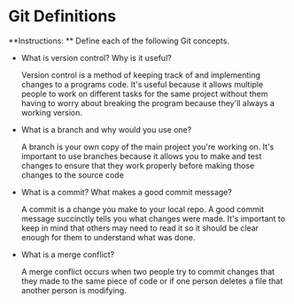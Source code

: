 # Git Definitions

**Instructions: ** Define each of the following Git concepts.

* What is version control?  Why is it useful?
  
  Version control is a method of keeping track of and implementing changes to a programs code. It's useful because it allows multiple people to work on different tasks for the same project without them having to worry about breaking the program because they'll always a working version.

* What is a branch and why would you use one?

  A branch is your own copy of the main project you're working on. It's important to use branches because it allows you to make and test changes to ensure that they work properly before making those changes to the source code

* What is a commit? What makes a good commit message?

  A commit is a change you make to your local repo. A good commit message succinctly tells you what changes were made. It's important to keep in mind that others may need to read it so it should be clear enough for them to understand what was done. 


* What is a merge conflict?

  A merge conflict occurs when two people try to commit changes that they made to the same piece of code or if one person deletes a file that another person is modifying. 